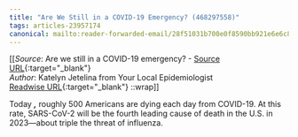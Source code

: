 ```yaml
---
title: "Are We Still in a COVID-19 Emergency? (468297558)"
tags: articles-23957174
canonical: mailto:reader-forwarded-email/28f51031b700e0f8590bb921e6e6c886
---
```


[[_Source_: Are we still in a COVID-19 emergency? - [Source URL](mailto:reader-forwarded-email/28f51031b700e0f8590bb921e6e6c886){:target="_blank"}<br>
_Author_: Katelyn Jetelina from Your Local Epidemiologist<br>
[Readwise URL](https://readwise.io/open/468297558){:target="_blank"}
::wrap]]

Today ***,*** roughly 500 Americans are dying each day from COVID-19. At this rate, SARS-CoV-2 will be the fourth leading cause of death in the U.S. in 2023—about triple the threat of influenza.
